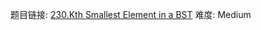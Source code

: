 题目链接: [230.Kth Smallest Element in a BST][1]
难度: Medium

[1]: https://leetcode.com/problems/kth-smallest-element-in-a-bst/